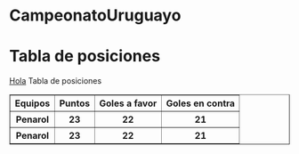 # CampeonatoUruguayo

<!doctype html>
<html>
    <head>
    <title>Campeonato Uruguayo </title>
    </head>
    <body>
    <h1>Tabla de posiciones</h1>
    <u>Hola</u>
    <caption>Tabla de posiciones</caption>
    <table border ="1">
        <thead>
            <tr>
                <th>Equipos</th>
                <th>Puntos </th>
                <th>Goles a favor</th>
                <th>Goles en contra</th>
            </tr>
        </thead>
        <tbody>
            <tr>
                <th>Penarol</th>
                <th>23</th>
                <th>22</th>
                <th>21</th>
            </tr>
                        <tr>
                <th>Penarol</th>
                <th>23</th>
                <th>22</th>
                <th>21</th>
            </tr>
